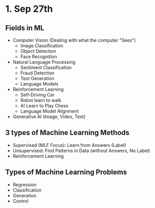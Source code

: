 # 1. Sep 27th

## Fields in ML
- Computer Vision (Dealing with what the computer "Sees")
	- Image Classification
	- Object Detection 
	- Face Recognition
- Natural Language Processing
	- Sentiment Classification
	- Fraud Detection
	- Text Generation
	- Language Models
- Reinforcement Learning
	- Self-Driving Car
	- Robot learn to walk
	- AI Learn to Play Chess
	- Language Model Alignment
- Generative AI (Image, Video, Text)

## 3 types of Machine Learning Methods
- Supervised (MLF Focus): Learn from Answers (Label)
- Unsupervised: Find Patterns in Data (without Answers, No Label)
- Reinforcement Learning

## Types of Machine Learning Problems
- Regression
- Classification
- Generation
- Control


